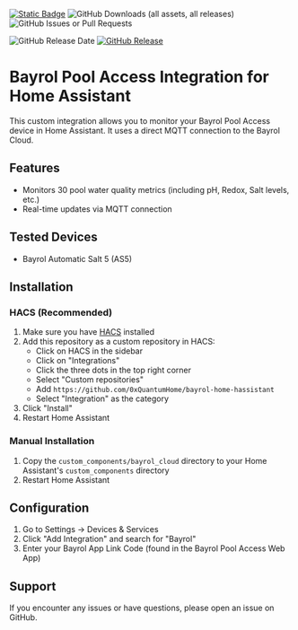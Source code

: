 [![Static Badge](https://img.shields.io/badge/HACS-Custom-41BDF5?style=for-the-badge&logo=homeassistantcommunitystore&logoColor=white)](https://github.com/hacs/integration) 
![GitHub Downloads (all assets, all releases)](https://img.shields.io/github/downloads/0xQuantumHome/bayrol-home-hassistant/total?style=for-the-badge)
![GitHub Issues or Pull Requests](https://img.shields.io/github/issues/0xQuantumHome/bayrol-home-hassistant?style=for-the-badge) 

![GitHub Release Date](https://img.shields.io/github/release-date/0xQuantumHome/bayrol-home-hassistant?style=for-the-badge&label=Latest%20Release) [![GitHub Release](https://img.shields.io/github/v/release/0xQuantumHome/bayrol-home-hassistant?style=for-the-badge)](https://github.com/greghesp/ha-bambulab/releases)


# Bayrol Pool Access Integration for Home Assistant

This custom integration allows you to monitor your Bayrol Pool Access device in Home Assistant. It uses a direct MQTT connection to the Bayrol Cloud.

## Features

- Monitors 30 pool water quality metrics (including pH, Redox, Salt levels, etc.)
- Real-time updates via MQTT connection

## Tested Devices

- Bayrol Automatic Salt 5 (AS5)

## Installation

### HACS (Recommended)

1. Make sure you have [HACS](https://hacs.xyz/) installed
2. Add this repository as a custom repository in HACS:
   - Click on HACS in the sidebar
   - Click on "Integrations"
   - Click the three dots in the top right corner
   - Select "Custom repositories"
   - Add `https://github.com/0xQuantumHome/bayrol-home-hassistant`
   - Select "Integration" as the category
3. Click "Install"
4. Restart Home Assistant

### Manual Installation

1. Copy the `custom_components/bayrol_cloud` directory to your Home Assistant's `custom_components` directory
2. Restart Home Assistant

## Configuration

1. Go to Settings -> Devices & Services
2. Click "Add Integration" and search for "Bayrol"
3. Enter your Bayrol App Link Code (found in the Bayrol Pool Access Web App)

## Support

If you encounter any issues or have questions, please open an issue on GitHub.
